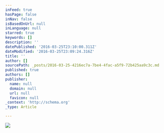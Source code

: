 ```yaml
---
inFeed: true
hasPage: false
inNav: false
isBasedOnUrl: null
inLanguage: null
starred: true
keywords: []
description: ''
datePublished: '2016-03-25T23:10:00.311Z'
dateModified: '2016-03-25T23:09:24.316Z'
title: ''
author: []
sourcePath: _posts/2016-03-25-4216ec7a-7be4-4fac-a5f9-72b425aa9c3c.md
published: true
authors: []
publisher:
  name: null
  domain: null
  url: null
  favicon: null
_context: 'http://schema.org'
_type: Article

---
```

![](https://the-grid-user-content.s3-us-west-2.amazonaws.com/a98fa74c-b8da-479c-be1d-669aeb996d51.jpg)